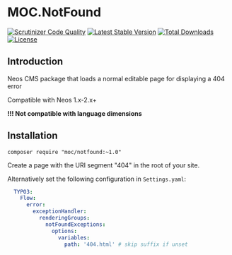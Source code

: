 MOC.NotFound
=============

[![Scrutinizer Code Quality](https://scrutinizer-ci.com/g/mocdk/MOC.NotFound/badges/quality-score.png?b=master)](https://scrutinizer-ci.com/g/mocdk/MOC.NotFound/?branch=master)
[![Latest Stable Version](https://poser.pugx.org/moc/notfound/v/stable)](https://packagist.org/packages/moc/notfound)
[![Total Downloads](https://poser.pugx.org/moc/notfound/downloads)](https://packagist.org/packages/moc/notfound)
[![License](https://poser.pugx.org/moc/notfound/license)](https://packagist.org/packages/moc/notfound)

Introduction
------------

Neos CMS package that loads a normal editable page for displaying a 404 error

Compatible with Neos 1.x-2.x+

**!!! Not compatible with language dimensions**

Installation
------------
```composer require "moc/notfound:~1.0"```

Create a page with the URI segment "404" in the root of your site.

Alternatively set the following configuration in ``Settings.yaml``:

```yaml
  TYPO3:
    Flow:
      error:
        exceptionHandler:
          renderingGroups:
            notFoundExceptions:
              options:
                variables:
                  path: '404.html' # skip suffix if unset
```
